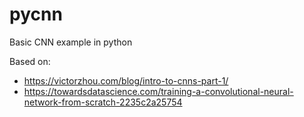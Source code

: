 # pycnn
Basic CNN example in python

Based on:

* https://victorzhou.com/blog/intro-to-cnns-part-1/
* https://towardsdatascience.com/training-a-convolutional-neural-network-from-scratch-2235c2a25754
